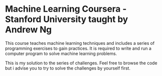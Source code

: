 # Machine Learning Coursera - Stanford University taught by Andrew Ng
This course teaches machine learning techniques and includes a series of programming exercises to gain practices. It is required to write and run a computer program to solve machine learning problems. 

This is my solution to the series of challenges. Feel free to browse the code but i advise you to try to solve the challenges by yourself first.



